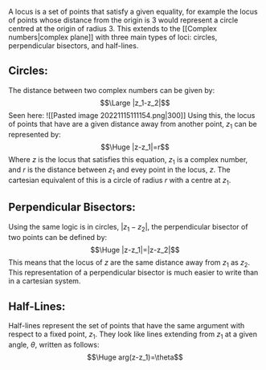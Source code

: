 A locus is a set of points that satisfy a given equality, for example the locus of points whose distance from the origin is 3 would represent a circle centred at the origin of radius 3. This extends to the [[Complex numbers|complex plane]] with three main types of loci: circles, perpendicular bisectors, and half-lines.


## Circles:
The distance between two complex numbers can be given by:
$$\Large |z_1-z_2|$$
Seen here:
![[Pasted image 20221115111154.png|300]]
Using this, the locus of points that have are a given distance away from another point, $z_1$ can be represented by:
$$\Huge |z-z_1|=r$$
Where $z$ is the locus that satisfies this equation, $z_1$ is a complex number, and $r$ is the distance between $z_1$ and evey point in the locus, $z$. The cartesian equivalent of this is a circle of radius $r$ with a centre at $z_1$.


## Perpendicular Bisectors:
Using the same logic is in circles, $|z_1-z_2|$, the perpendicular bisector of two points can be defined by:
$$\Huge |z-z_1|=|z-z_2|$$
This means that the locus of $z$ are the same distance away from $z_1$ as $z_2$. This representation of a perpendicular bisector is much easier to write than in a cartesian system.


## Half-Lines:
Half-lines represent the set of points that have the same argument with respect to a fixed point, $z_1$. They look like lines extending from $z_1$ at a given angle, $\theta$, written as follows:
$$\Huge arg(z-z_1)=\theta$$
